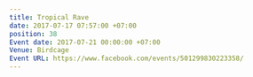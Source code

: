 ```yaml
---
title: Tropical Rave
date: 2017-07-17 07:57:00 +07:00
position: 38
Event date: 2017-07-21 00:00:00 +07:00
Venue: Birdcage
Event URL: https://www.facebook.com/events/501299830223358/
---
```


